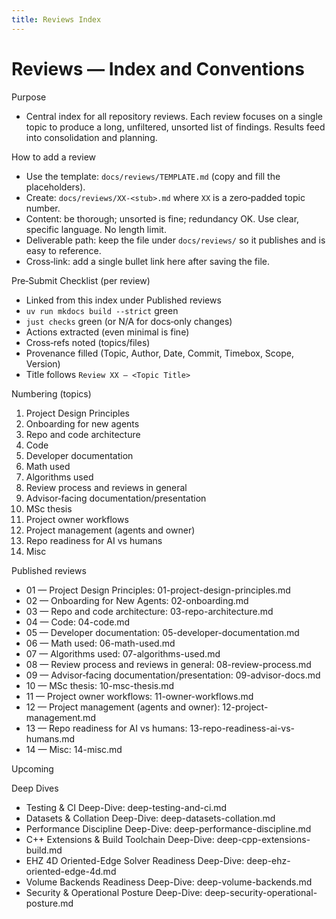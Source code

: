 ```yaml
---
title: Reviews Index
---
```


# Reviews — Index and Conventions

Purpose
- Central index for all repository reviews. Each review focuses on a single topic to produce a long, unfiltered, unsorted list of findings. Results feed into consolidation and planning.

How to add a review
- Use the template: `docs/reviews/TEMPLATE.md` (copy and fill the placeholders).
- Create: `docs/reviews/XX-<stub>.md` where `XX` is a zero‑padded topic number.
- Content: be thorough; unsorted is fine; redundancy OK. Use clear, specific language. No length limit.
- Deliverable path: keep the file under `docs/reviews/` so it publishes and is easy to reference.
- Cross‑link: add a single bullet link here after saving the file.

Pre‑Submit Checklist (per review)
- Linked from this index under Published reviews
- `uv run mkdocs build --strict` green
- `just checks` green (or N/A for docs‑only changes)
- Actions extracted (even minimal is fine)
- Cross‑refs noted (topics/files)
- Provenance filled (Topic, Author, Date, Commit, Timebox, Scope, Version)
- Title follows `Review XX — <Topic Title>`

Numbering (topics)
1. Project Design Principles
2. Onboarding for new agents
3. Repo and code architecture
4. Code
5. Developer documentation
6. Math used
7. Algorithms used
8. Review process and reviews in general
9. Advisor‑facing documentation/presentation
10. MSc thesis
11. Project owner workflows
12. Project management (agents and owner)
13. Repo readiness for AI vs humans
14. Misc

Published reviews
- 01 — Project Design Principles: 01-project-design-principles.md
- 02 — Onboarding for New Agents: 02-onboarding.md
- 03 — Repo and code architecture: 03-repo-architecture.md
- 04 — Code: 04-code.md
- 05 — Developer documentation: 05-developer-documentation.md
- 06 — Math used: 06-math-used.md
- 07 — Algorithms used: 07-algorithms-used.md
- 08 — Review process and reviews in general: 08-review-process.md
- 09 — Advisor‑facing documentation/presentation: 09-advisor-docs.md
- 10 — MSc thesis: 10-msc-thesis.md
- 11 — Project owner workflows: 11-owner-workflows.md
- 12 — Project management (agents and owner): 12-project-management.md
- 13 — Repo readiness for AI vs humans: 13-repo-readiness-ai-vs-humans.md
- 14 — Misc: 14-misc.md

Upcoming

Deep Dives
- Testing & CI Deep-Dive: deep-testing-and-ci.md
- Datasets & Collation Deep-Dive: deep-datasets-collation.md
- Performance Discipline Deep-Dive: deep-performance-discipline.md
- C++ Extensions & Build Toolchain Deep-Dive: deep-cpp-extensions-build.md
- EHZ 4D Oriented-Edge Solver Readiness Deep-Dive: deep-ehz-oriented-edge-4d.md
- Volume Backends Readiness Deep-Dive: deep-volume-backends.md
- Security & Operational Posture Deep-Dive: deep-security-operational-posture.md
